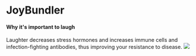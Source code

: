 # JoyBundler

#### Why it's important to laugh <br/>
Laughter decreases stress hormones and increases immune cells and infection-fighting antibodies, thus improving your resistance to disease.
![](https://github.com/lisabroadhead/JoyBundler/blob/main/images.jpeg) 
